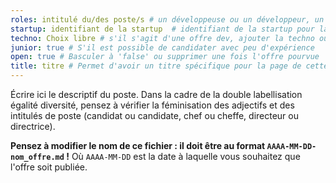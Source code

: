 ```yaml
---
roles: intitulé du/des poste/s # un développeuse ou un développeur, un ou une bizdev, un ou une coach et un développeur ou une développeuse, etc.
startup: identifiant de la startup  # identifiant de la startup pour laquelle le recrutement est fait ; créer la startup si elle n'existe pas encore
techno: Choix libre # s'il s'agit d'une offre dev, ajouter la techno ou expliciter que le choix est libre ; enlever s'il s'agit d'un autre type d'offre
junior: true # S'il est possible de candidater avec peu d'expérience
open: true # Basculer à 'false' ou supprimer une fois l'offre pourvue
title: titre # Permet d'avoir un titre spécifique pour la page de cette offre
---
```


Écrire ici le descriptif du poste. Dans la cadre de la double labellisation égalité diversité, pensez à vérifier la féminisation des adjectifs et des intitulés de poste (candidat ou candidate, chef ou cheffe, directeur ou directrice).

**Pensez à modifier le nom de ce fichier : il doit être au format `AAAA-MM-DD-nom_offre.md` !**
Où `AAAA-MM-DD` est la date à laquelle vous souhaitez que l'offre soit publiée.
